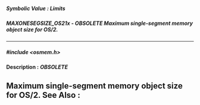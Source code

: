 ##### Symbolic Value : Limits
##### MAXONESEGSIZE_OS21x - *OBSOLETE* Maximum single-segment memory object size for OS/2.
---
##### #include <osmem.h>
**Description :**
***OBSOLETE***

Maximum single-segment memory object size for OS/2.
**See Also :**
[](D:/md_files/.md)
---
